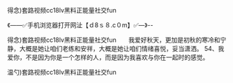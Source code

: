 得念)套路视频cc18lv黑料正能量社交fun

《——✅手机浏览器打开网沚【ｄ8ｓ８.c０m】✅—》--

得念)套路视频cc18lv黑料正能量社交fun　　我爱好秋天，更加是初秋的寒冷和宁静，大概是她让咱们老练和安祥，大概是她让咱们情绪喜悦，妥当潇洒。
	54、我爱你，不是因为你是一个怎样的人，而是因为我喜欢与你在一起时的感觉。





温勺)套路视频cc18lv黑料正能量社交fun
